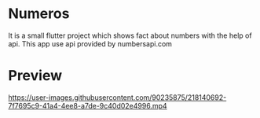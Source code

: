 # Numeros

It is a small flutter project which shows fact about numbers with the help of api.
This app use api provided by numbersapi.com

# Preview

https://user-images.githubusercontent.com/90235875/218140692-7f7695c9-41a4-4ee8-a7de-9c40d02e4996.mp4

